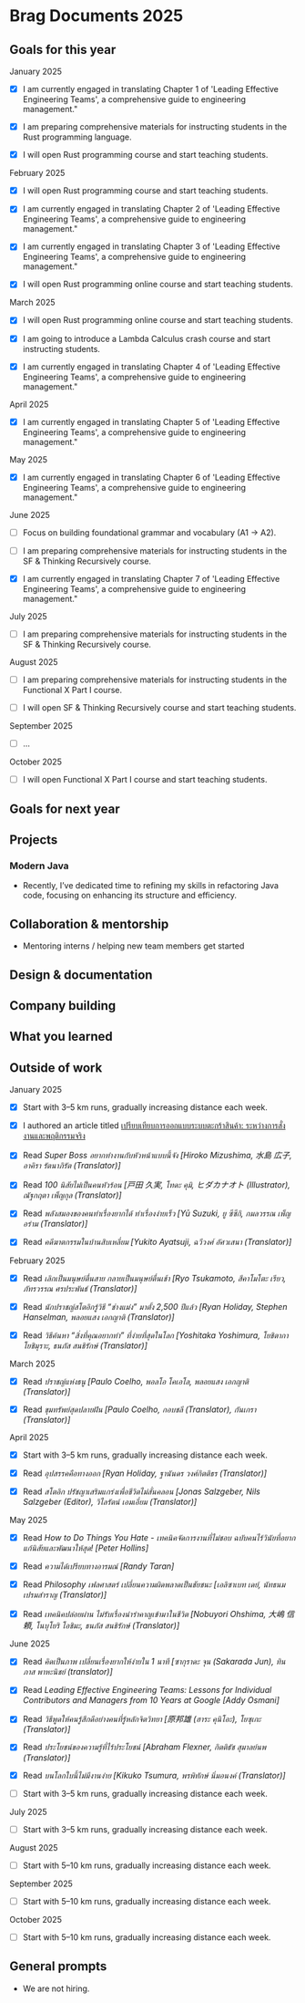 # Brag Documents 2025

## Goals for this year

[comment]: # (* List the major goals here!)

January 2025

* [x] I am currently engaged in translating Chapter 1 of 'Leading Effective Engineering Teams', a comprehensive guide to engineering management."

* [x] I am preparing comprehensive materials for instructing students in the Rust programming language.

* [x] I will open Rust programming course and start teaching students.

February 2025

* [x] I will open Rust programming course and start teaching students.

* [x] I am currently engaged in translating Chapter 2 of 'Leading Effective Engineering Teams', a comprehensive guide to engineering management."

* [x] I am currently engaged in translating Chapter 3 of 'Leading Effective Engineering Teams', a comprehensive guide to engineering management."

* [x] I will open Rust programming online course and start teaching students.

March 2025

* [x] I will open Rust programming online course and start teaching students.

* [x] I am going to introduce a Lambda Calculus crash course and start instructing students.

* [x] I am currently engaged in translating Chapter 4 of 'Leading Effective Engineering Teams', a comprehensive guide to engineering management."

April 2025

* [x] I am currently engaged in translating Chapter 5 of 'Leading Effective Engineering Teams', a comprehensive guide to engineering management."

May 2025

* [x] I am currently engaged in translating Chapter 6 of 'Leading Effective Engineering Teams', a comprehensive guide to engineering management."

June 2025

* [ ] Focus on building foundational grammar and vocabulary (A1 → A2).

* [ ] I am preparing comprehensive materials for instructing students in the SF & Thinking Recursively course.

* [x] I am currently engaged in translating Chapter 7 of 'Leading Effective Engineering Teams', a comprehensive guide to engineering management."

July 2025

* [ ] I am preparing comprehensive materials for instructing students in the SF & Thinking Recursively course.

August 2025

* [ ] I am preparing comprehensive materials for instructing students in the Functional X Part I course.

* [ ] I will open SF & Thinking Recursively course and start teaching students.

September 2025

* [ ] ...

October 2025

* [ ] I will open Functional X Part I course and start teaching students.

## Goals for next year

[comment]: # (* If it's getting towards the end of the year, maybe start writing down what might be the goals for next year.)

## Projects

### Modern Java

* Recently, I’ve dedicated time to refining my skills in refactoring Java code, focusing on enhancing its structure and efficiency.

## Collaboration & mentorship

* Mentoring interns / helping new team members get started

## Design & documentation

## Company building

## What you learned

## Outside of work

January 2025

* [x] Start with 3–5 km runs, gradually increasing distance each week.

* [x] I authored an article titled [เปรียบเทียบการออกแบบระบบตะกร้าสินค้า: ระหว่างการสั่งงานและพฤติกรรมจริง](https://medium.com/odds-team/เปรียบเทียบการออกแบบระบบตะกร้าสินค้า-ระหว่างการสั่งงานและพฤติกรรมจริง-fd7f46d97725)

* [x] Read _Super Boss อยากทำงานกับหัวหน้าแบบนี้จัง [Hiroko Mizushima, 水島 広子, อาคิรา รัตนาภิรัต (Translator)]_

* [x] Read _100 นิสัยไม่เป็นคนหัวร้อน [戸田 久実, โทดะ คุมิ, ヒダカナオト (Illustrator), ณัฐกฤตา เพ็ญกุล (Translator)]_

* [x] Read _พลังสมองของคนทำเรื่องยากได้ ทำเรื่องง่ายเร็ว [Yū Suzuki, ยู ซึซึกิ, กมลวรรณ เพ็ญอร่าม (Translator)]_

* [x] Read _คดีฆาตกรรมในบ้านสิบเหลี่ยม [Yukito Ayatsuji, ฉวีวงศ์ อัศวเสนา (Translator)]_

February 2025

* [x] Read _เลิกเป็นมนุษย์ตื่นสาย กลายเป็นมนุษย์ตื่นเช้า [Ryo Tsukamoto, สึคาโมโตะ เรียว, ภัทรวรรณ ศรประพันธ์ (Translator)]_

* [x] Read _นักปราชญ์สโตอิกรู้วิธี “ช่างแม่ง” มาตั้ง 2,500 ปีแล้ว [Ryan Holiday, Stephen Hanselman, พลอยแสง เอกญาติ (Translator)]_

* [x] Read _วิธีค้นหา “สิ่งที่คุณอยากทำ” ที่ง่ายที่สุดในโลก [Yoshitaka Yoshimura, โยชิตากา โยชิมุราะ, ธนภัส สนธิรักษ์ (Translator)]_

March 2025

* [x] Read _ปราชญ์แห่งธนู [Paulo Coelho, พอลโอ โคเอโล, พลอยแสง เอกญาติ (Translator)]_

* [x] Read _ขุมทรัพย์สุดปลายฝัน [Paulo Coelho, กอบชลี (Translator), กันเกรา (Translator)]_

April 2025

* [x] Start with 3–5 km runs, gradually increasing distance each week.

* [x] Read _อุปสรรคคือทางออก [Ryan Holiday, ฐานันดร วงศ์กิตติธร (Translator)]_

* [x] Read _สโตอิก ปรัชญาเสริมแกร่งเพื่อชีวิตไม่สั่นคลอน [Jonas Salzgeber, Nils Salzgeber (Editor), วิไลรัตน์ เอมเอี่ยม (Translator)]_

May 2025

* [x] Read _How to Do Things You Hate - เทคนิคจัดการงานที่ไม่ชอบ ฉบับคนไร้วินัยที่อยากแก้นิสัยและพัฒนาให้สุด! [Peter Hollins]_

* [x] Read _ความได้เปรียบทางอารมณ์ [Randy Taran]_

* [x] Read _Philosophy เฟลศาสตร์ เปลี่ยนความผิดพลาดเป็นชัยชนะ [เอลิซาเบท เดย์, นัทธนม เปรมสำราญ (Translator)]_

* [x] Read _เทคนิคปล่อยผ่าน ไม่รับเรื่องน่ารำคาญเข้ามาในชีวิต [Nobuyori Ohshima, 大嶋 信頼, โนบุโยริ โอชิมะ, ธนภัส สนธิรักษ์ (Translator)]_

June 2025

* [x] Read _คิดเป็นภาพ เปลี่ยนเรื่องยากให้ง่ายใน 1 นาที [ซากุราดะ จุน (Sakarada Jun), ทินภาส พาหะนิชย์ (translator)]_

* [x] Read _Leading Effective Engineering Teams: Lessons for Individual Contributors and Managers from 10 Years at Google [Addy Osmani]_

* [x] Read _วิธีพูดให้คนรู้สึกดีอย่างคนที่รู้หลักจิตวิทยา [原邦雄 (ฮาระ คุนิโอะ), โยซุเกะ (Translator)]_

* [x] Read _ประโยชน์ของความรู้ที่ไร้ประโยชน์ [Abraham Flexner, กิตติธัช สุมาลย์นพ (Translator)]_

* [x] Read _บนโลกใบนี้ไม่มีงานง่าย [Kikuko Tsumura, พรพิทักษ์ นิ่มอนงค์ (Translator)]_

* [ ] Start with 3–5 km runs, gradually increasing distance each week.

July 2025

* [ ] Start with 3–5 km runs, gradually increasing distance each week.

August 2025

* [ ] Start with 5–10 km runs, gradually increasing distance each week.

September 2025

* [ ] Start with 5–10 km runs, gradually increasing distance each week.

October 2025

* [ ] Start with 5–10 km runs, gradually increasing distance each week.

## General prompts

* We are not hiring.
